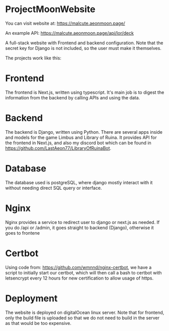 # ProjectMoonWebsite

You can visit website at: https://malcute.aeonmoon.page/

An example API: https://malcute.aeonmoon.page/api/lor/deck

A full-stack website with Frontend and backend configuration. Note that the secret key for Django is not included, so the user must make it themselves.

The projects work like this:
# Frontend
The frontend is Next.js, written using typescript. It's main job is to digest the information from the backend by calling APIs and using the data.
# Backend
The backend is Django, written using Python. There are several apps inside and models for the game Limbus and Library of Ruina. 
It provides API for the frontend in Next.js, and also my discord bot which can be found in https://github.com/LastAeon77/LibraryOfRuinaBot.
# Database
The database used is postgreSQL, where django mostly interact with it without needing direct SQL query or interface.
# Nginx
Nginx provides a service to redirect user to django or next.js as needed. If you do /api or /admin, it goes straight to backend (Django), otherwise it goes to frontene
# Certbot
Using code from: https://github.com/wmnnd/nginx-certbot, we have a script to initially start our certbot, which will then call a bash to certbot with letsencrypt every
12 hours for new certification to allow usage of https.

# Deployment
The website is deployed on digitalOcean linux server. Note that for frontend, only the build file is uploaded so that we do not need to build in the server as that would
be too expensive.

